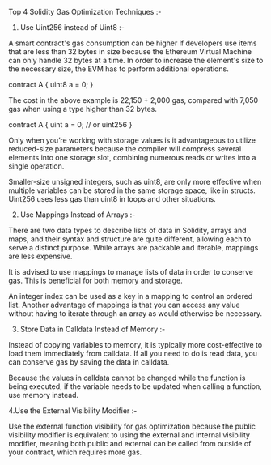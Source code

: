 Top 4 Solidity Gas Optimization Techniques :-


1. Use Uint256 instead of Uint8 :-

A smart contract's gas consumption can be higher if developers use items that are less than 32 bytes in size because the Ethereum Virtual Machine can only handle 
32 bytes at a time. In order to increase the element's size to the necessary size, the EVM has to perform additional operations.

contract A { uint8 a = 0; }

The cost in the above example is 22,150 + 2,000 gas, compared with 7,050 gas when using a type higher than 32 bytes.

contract A { uint a = 0; // or uint256 }

Only when you’re working with storage values is it advantageous to utilize reduced-size parameters because the compiler will compress several elements into one
storage slot, combining numerous reads or writes into a single operation.

Smaller-size unsigned integers, such as uint8, are only more effective when multiple variables can be stored in the same storage space, like in structs. Uint256 uses 
less gas than uint8 in loops and other situations.


2. Use Mappings Instead of Arrays :-

There are two data types to describe lists of data in Solidity, arrays and maps, and their syntax and structure are quite different, allowing each to serve a 
distinct purpose. While arrays are packable and iterable, mappings are less expensive.

It is advised to use mappings to manage lists of data in order to conserve gas. This is beneficial for both memory and storage.

An integer index can be used as a key in a mapping to control an ordered list. Another advantage of mappings is that you can access any value without having to
iterate through an array as would otherwise be necessary.

3. Store Data in Calldata Instead of Memory :-


Instead of copying variables to memory, it is typically more cost-effective to load them immediately from calldata. If all you need to do is read data, you can
conserve gas by saving the data in calldata.

Because the values in calldata cannot be changed while the function is being executed, if the variable needs to be updated when calling a function, use memory
instead.

4.Use the External Visibility Modifier :-


Use the external function visibility for gas optimization because the public visibility modifier is equivalent to using the external and internal visibility 
modifier, meaning both public and external can be called from outside of your contract, which requires more gas.
